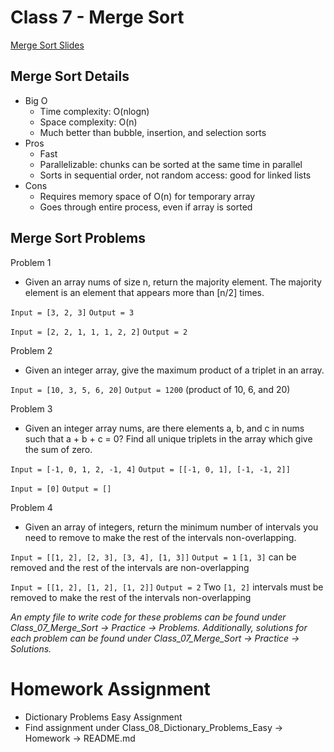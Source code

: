 # Class 7 - Merge Sort

[Merge Sort Slides](https://docs.google.com/presentation/d/1XHYuX-uzZd8BrUB2DWHT7H1X1lAN4I8nYsdF1C9NPmM/edit?usp=sharing)
## Merge Sort Details
- Big O
    - Time complexity: O(nlogn)
    - Space complexity: O(n)
    - Much better than bubble, insertion, and selection sorts
- Pros
    - Fast
    - Parallelizable: chunks can be sorted at the same time in parallel
    - Sorts in sequential order, not random access: good for linked lists
- Cons
    - Requires memory space of O(n) for temporary array
    - Goes through entire process, even if array is sorted

## Merge Sort Problems
Problem 1
- Given an array nums of size n, return the majority element. The majority element is an element that appears more than [n/2] times.

`Input = [3, 2, 3]`
`Output = 3`

`Input = [2, 2, 1, 1, 1, 2, 2]`
`Output = 2`

Problem 2 
- Given an integer array, give the maximum product of a triplet in an array.

`Input = [10, 3, 5, 6, 20]`
`Output = 1200` (product of 10, 6, and 20)

Problem 3
- Given an integer array nums, are there elements a, b, and c in nums such that a + b + c = 0? Find all unique triplets in the array which give the sum of zero.

`Input = [-1, 0, 1, 2, -1, 4]`
`Output = [[-1, 0, 1], [-1, -1, 2]]`

`Input = [0]`
`Output = []`

Problem 4
- Given an array of integers, return the minimum number of intervals you need to remove to make the rest of the intervals non-overlapping.

`Input = [[1, 2], [2, 3], [3, 4], [1, 3]]`
`Output = 1`
`[1, 3]` can be removed and the rest of the intervals are non-overlapping

`Input = [[1, 2], [1, 2], [1, 2]]`
`Output = 2`
Two `[1, 2]` intervals must be removed to make the rest of the intervals non-overlapping

*An empty file to write code for these problems can be found under Class_07_Merge_Sort -> Practice -> Problems. Additionally, solutions for each problem can be found under Class_07_Merge_Sort -> Practice -> Solutions.*

# Homework Assignment
- Dictionary Problems Easy Assignment
- Find assignment under Class_08_Dictionary_Problems_Easy -> Homework -> README.md
